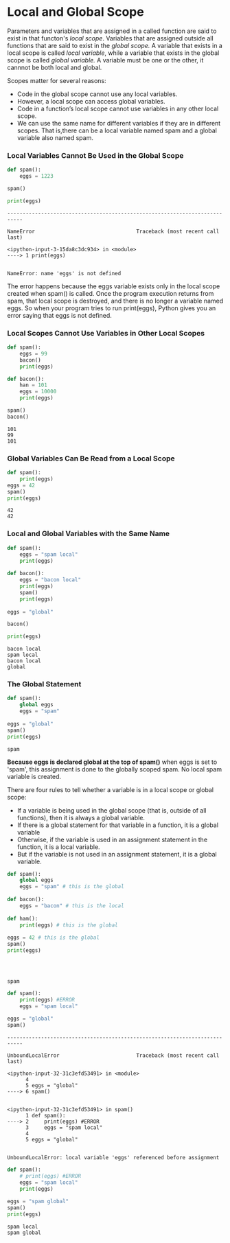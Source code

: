 # Local and Global Scope

Parameters and variables that are assigned in a called function are said to exist in that functon's *local scope*.
Variables that are assigned outside all functions that are said to exist in the *global scope.* 
A variable that exists in a local scope is called *local variable*, while a variable that exists in the global scope is called *global variable.* 
A variable must be one or the other, it cannnot be both local and global.

Scopes matter for several reasons:

* Code in the global scope cannot use any local variables.
* However, a local scope can access global variables.
* Code in a function’s local scope cannot use variables in any other local scope.
* We can use the same name for different variables if they are in different scopes. That is,there can be a local variable named spam and a global variable also named spam.

### Local Variables Cannot Be Used in the Global Scope


```python
def spam():
    eggs = 1223
```


```python
spam()
```


```python
print(eggs)
```


    ---------------------------------------------------------------------------

    NameError                                 Traceback (most recent call last)

    <ipython-input-3-15da8c3dc934> in <module>
    ----> 1 print(eggs)
    

    NameError: name 'eggs' is not defined


The error happens because the eggs variable exists only in the local scope created when spam() is called. Once the program execution returns from spam, that local scope is destroyed, and there is no longer a variable named eggs. So when your program tries to run print(eggs), Python gives you an error saying that eggs is not defined. 

### Local Scopes Cannot Use Variables in Other Local Scopes


```python
def spam():
    eggs = 99
    bacon()
    print(eggs)

def bacon():
    han = 101
    eggs = 10000
    print(eggs)


```


```python
spam()
bacon()
```

    101
    99
    101
    

### Global Variables Can Be Read from a Local Scope


```python
def spam():
    print(eggs)
eggs = 42
spam()
print(eggs)
```

    42
    42
    

### Local and Global Variables with the Same Name


```python
def spam():
    eggs = "spam local"
    print(eggs) 
    
def bacon():
    eggs = "bacon local"
    print(eggs)
    spam()
    print(eggs)
    
eggs = "global"

bacon()

print(eggs)

```

    bacon local
    spam local
    bacon local
    global
    

### The Global Statement


```python
def spam():
    global eggs
    eggs = "spam"
    
eggs = "global"
spam()
print(eggs)
```

    spam
    

**Because eggs is declared global at the top of spam()** 
when eggs is set to 'spam', this assignment is done to the globally scoped spam. No local spam variable is created.

There are four rules to tell whether a variable is in a local scope or global scope:

* If a variable is being used in the global scope (that is, outside of all functions), then it is always a global variable.
* If there is a global statement for that variable in a function, it is a global variable
* Otherwise, if the variable is used in an assignment statement in the function, it is a local variable.
* But if the variable is not used in an assignment statement, it is a global variable.


```python
def spam():
    global eggs
    eggs = "spam" # this is the global
    
def bacon():
    eggs = "bacon" # this is the local
    
def ham():
    print(eggs) # this is the global
    
eggs = 42 # this is the global
spam()
print(eggs)


    
```

    spam
    


```python
def spam():
    print(eggs) #ERROR
    eggs = "spam local"
    
eggs = "global"
spam()
```


    ---------------------------------------------------------------------------

    UnboundLocalError                         Traceback (most recent call last)

    <ipython-input-32-31c3efd53491> in <module>
          4 
          5 eggs = "global"
    ----> 6 spam()
    

    <ipython-input-32-31c3efd53491> in spam()
          1 def spam():
    ----> 2     print(eggs) #ERROR
          3     eggs = "spam local"
          4 
          5 eggs = "global"
    

    UnboundLocalError: local variable 'eggs' referenced before assignment



```python
def spam():
    # print(eggs) #ERROR
    eggs = "spam local"
    print(eggs)
    
eggs = "spam global"
spam()
print(eggs)
```

    spam local
    spam global
    


```python

```
